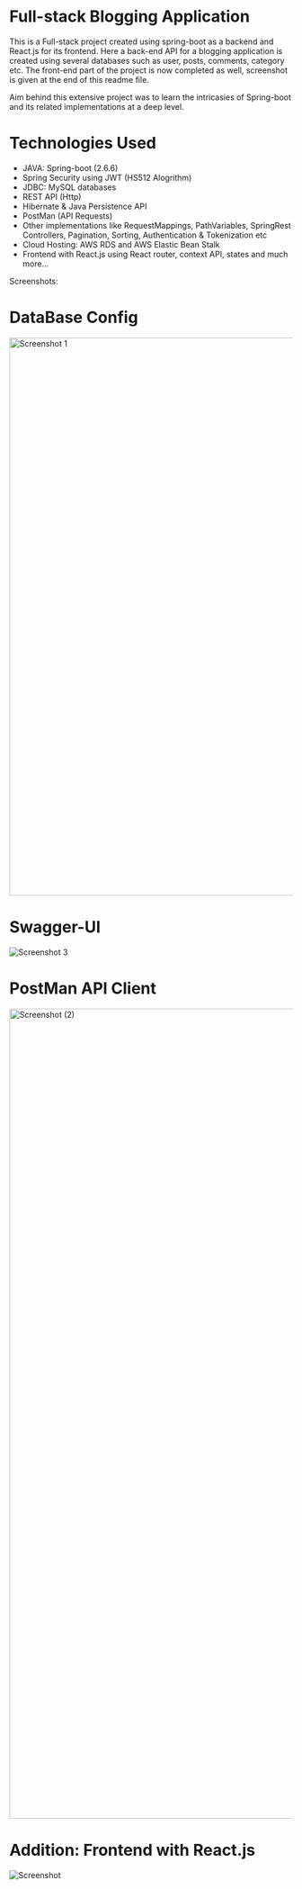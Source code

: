 # Full-stack Blogging Application

This is a Full-stack project created using spring-boot as a backend and React.js for its frontend. Here a back-end API for a blogging application is created using several databases such as user, posts, comments, category etc.
The front-end part of the project is now completed as well, screenshot is given at the end of this readme file.

Aim behind this extensive project was to learn the intricasies of Spring-boot and its related implementations at a deep level.

# Technologies Used

- JAVA: Spring-boot (2.6.6)
- Spring Security using JWT (HS512 Alogrithm)
- JDBC: MySQL databases
- REST API (Http)
- Hibernate & Java Persistence API
- PostMan (API Requests)
- Other implementations like RequestMappings, PathVariables, SpringRest Controllers, Pagination, Sorting, Authentication & Tokenization etc
- Cloud Hosting: AWS RDS and AWS Elastic Bean Stalk
- Frontend with React.js using React router, context API, states and much more...

Screenshots:

# DataBase Config

<img width="992" alt="Screenshot 1" src="https://github.com/AnshGupta01/blog-app-apis/assets/26479077/88448405-c73d-49e3-bdc2-ad56c362c94e">

# Swagger-UI

![Screenshot 3](https://github.com/AnshGupta01/blog-app-apis/assets/26479077/325eb1dc-6485-4c1d-b0aa-984f577710b7)

# PostMan API Client

<img width="1440" alt="Screenshot (2)" src="https://github.com/AnshGupta01/blog-app-apis/assets/26479077/80e19648-f01e-4a44-aecd-0f7ca4a5aeb3">

# Addition: Frontend with React.js
![Screenshot](https://github.com/AnshGupta01/Fullstack-Blogging-app/assets/26479077/e7a94cb3-c2a6-40d4-9173-bdbea238ad2d)


